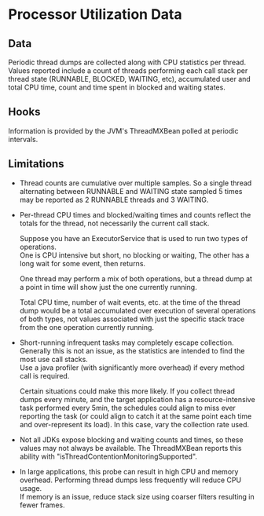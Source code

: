 Processor Utilization Data
==========================

Data
----

Periodic thread dumps are collected along with CPU statistics per thread.
Values reported include a count of threads performing each call stack per thread state (RUNNABLE, BLOCKED, WAITING, etc), accumulated user and total CPU time, count and time spent in blocked and waiting states.

Hooks
-----

Information is provided by the JVM's ThreadMXBean polled at periodic intervals.

Limitations
-----------

- Thread counts are cumulative over multiple samples.  So a single thread alternating between
  RUNNABLE and WAITING state sampled 5 times may be reported as 2 RUNNABLE threads and 3 WAITING.
  
- Per-thread CPU times and blocked/waiting times and counts
  reflect the totals for the thread, not necessarily the current call stack.
  
  Suppose you have an ExecutorService that is used to run two types of operations.  
  One is CPU intensive but short, no blocking or waiting,
  The other has a long wait for some event, then returns.
    
  One thread may perform a mix of both operations, but a thread dump at a point in time
  will show just the one currently running.
  
  Total CPU time, number of wait events, etc. at the time of the thread dump would be a total
  accumulated over execution of several operations of both types, not values associated with just the
  specific stack trace from the one operation currently running.

- Short-running infrequent tasks may completely escape collection.  Generally this is not an issue,
  as the statistics are intended to find the most use call stacks.  
  Use a java profiler (with significantly more overhead) if every method call is required.
  
  Certain situations could make this more likely.  If you collect thread dumps every minute, and
  the target application has a resource-intensive task performed every 5min, the schedules could align
  to miss ever reporting the task (or could align to catch it at the same point each time and over-represent
  its load).  In this case, vary the collection rate used.
  
- Not all JDKs expose blocking and waiting counts and times, so these values may not always be
  available.  The ThreadMXBean reports this ability with "isThreadContentionMonitoringSupported".

- In large applications, this probe can result in high CPU and memory overhead.
  Performing thread dumps less frequently will reduce CPU usage.   
  If memory is an issue, reduce stack size using coarser filters resulting in fewer frames.
